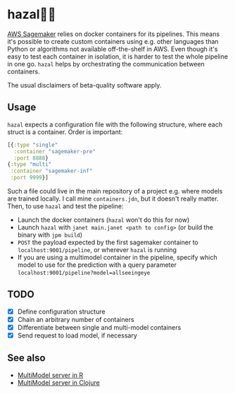 
# hazal🧙‍♀️

[AWS Sagemaker](https://aws.amazon.com/sagemaker/) relies on docker containers for its pipelines.
This means it's possible to create custom containers using e.g. other languages than Python or algorithms not available off-the-shelf in AWS.
Even though it's easy to test each container in isolation, it is harder to test the whole pipeline in one go.
`hazal` helps by orchestrating the communication between containers.

The usual disclaimers of beta-quality software apply.

## Usage

`hazal` expects a configuration file with the following structure, where each struct is a container. Order is important:
```clojure
[{:type "single"
  :container "sagemaker-pre"
  :port 8888}
{:type "multi"
 :container "sagemaker-inf"
 :port 9999}]
```

Such a file could live in the main repository of a project e.g. where models are trained locally. 
I call mine `containers.jdn`, but it doesn't really matter.
Then, to use `hazal` and test the pipeline:
- Launch the docker containers (`hazal` won't do this for now)
- Launch `hazal` with `janet main.janet <path to config>` (or build the binary with `jpm build`)
- `POST` the payload expected by the first sagemaker container to `localhost:9001/pipeline`, or wherever `hazal` is running
- If you are using a multimodel container in the pipeline, specify which model to use for the prediction with a query parameter `localhost:9001/pipeline?model=allseeingeye`

## TODO

- [x] Define configuration structure
- [x] Chain an arbitrary number of containers
- [x] Differentiate between single and multi-model containers
- [x] Send request to load model, if necessary

## See also
- [MultiModel server in R](https://github.com/jcpsantiago/sagemaker-multimodel-R)
- [MultiModel server in Clojure](https://github.com/jcpsantiago/sagemaker-multimodel-clj)
